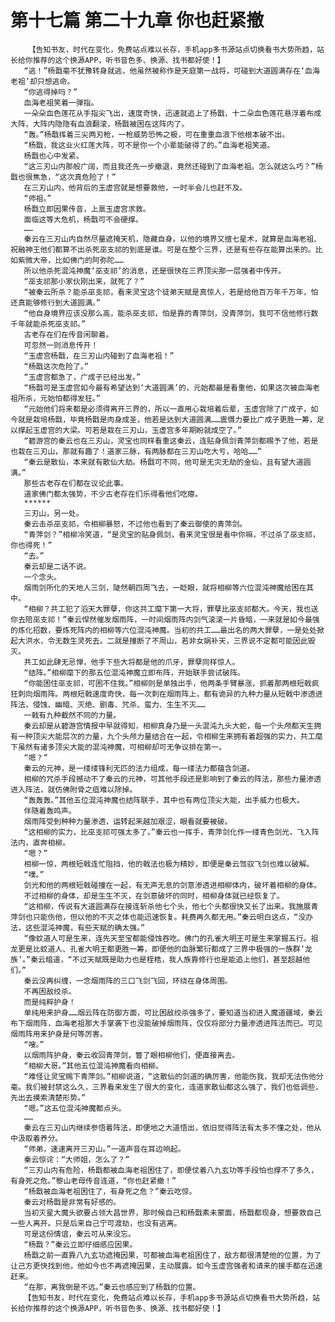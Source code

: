 # 第十七篇 第二十九章 你也赶紧撤
        【告知书友，时代在变化，免费站点难以长存，手机app多书源站点切换看书大势所趋，站长给你推荐的这个换源APP，听书音色多、换源、找书都好使！】
       “逃！”杨戬毫不犹豫转身就逃，他虽然被称作是天庭第一战将，可碰到大道圆满存在‘血海老祖’却只想逃命。
       “你逃得掉吗？”
       血海老祖笑着一弹指。
       一朵朵血色莲花从手指尖飞出，速度奇快，迅速就追上了杨戬，十二朵血色莲花悬浮着布成大阵，大阵内隐隐有血浪翻滚，杨戬被困在这阵内了。
       “轰。”杨戬挥着三尖两刃枪，一枪威势恐怖之极，可在重重血浪下他根本破不出。
       “杨戬，我这业火红莲大阵，可不是你一个小辈能破得了的。”血海老祖笑道。
       杨戬也心中发紧。
       “这三刃山内那般广阔，而且我还先一步撤退，竟然还碰到了血海老祖。怎么就这么巧？”杨戬也很焦急，“这次真危险了！”
       在三刃山内，他背后的玉虚宫就是想要救他，一时半会儿也赶不及。
       “师祖。”
       杨戬立即因果传音，上禀玉虚宫求救。
       面临这等大危机，杨戬可不会硬撑。
       ……
       秦云在三刃山内自然尽量遮掩天机，隐藏自身。以他的境界又擅七星术，就算是血海老祖、祝融神王他们都算不出杀死巫支祁的到底是谁。可是在整个三界，还是有些存在能算出来的。比如紫微大帝，比如佛门的阿弥陀……
       所以他杀死混沌神魔‘巫支祁’的消息，还是很快在三界顶尖那一层强者中传开。
       “巫支祁那小家伙刚出来，就死了？”
       “被秦云所杀？能杀巫支祁，看来灵宝这个徒弟天赋是真惊人，若是给他百万年千万年，怕还真能够修行到大道圆满。”
       “他自身境界应该没那么高，能杀巫支祁，怕是靠的青萍剑，没青萍剑，我可不信他修行数千年就能杀死巫支祁。”
       古老存在们在传音闲聊着。
       可忽然一则消息传开！
       “玉虚宫杨戬，在三刃山内碰到了血海老祖！”
       “杨戬这次危险了。”
       “玉虚宫都急了，广成子已经出发。”
       “杨戬可是玉虚宫如今最有希望达到‘大道圆满’的，元始都最是看重他，如果这次被血海老祖所杀，元始怕都得发狂。”
       “元始他们将来都是必须得离开三界的，所以一直用心栽培着后辈，玉虚宫除了广成子，如今就是栽培杨戬，毕竟杨戬是肉身成圣，他若是达到大道圆满……震慑力要比广成子更胜一筹，足以撑起玉虚宫的大梁。可若是栽在三刃山，玉虚宫多年期盼就成空了。”
       “碧游宫的秦云也在三刃山，灵宝也同样看重这秦云，连贴身佩剑青萍剑都赐予了他，若是也栽在三刃山，那就有趣了！道家三脉，有两脉都在三刃山吃大亏，哈哈……”
       “秦云是散仙，本来就有散仙大劫。杨戬可不同，他可是无灾无劫的金仙，且有望大道圆满。”
       那些古老存在们都在议论此事。
       道家佛门都太强势，不少古老存在们乐得看他们吃瘪。
       ******
       三刃山，另一处。
       秦云击杀巫支祁，令相柳暴怒，不过他也看到了秦云御使的青萍剑。
       “青萍剑？”相柳冷笑道，“是灵宝的贴身佩剑，看来灵宝很是看中你嘛，不过杀了巫支祁，你也得死！”
       “去。”
       秦云却是二话不说。
       一个念头。
       烟雨剑所化的天地人三剑，陡然朝四周飞去，一眨眼，就将相柳等六位混沌神魔给困在其中。
       “相柳？共工犯了滔天大罪孽，你这共工麾下第一大将，罪孽比巫支祁都大。今天，我也送你去陪巫支祁！”秦云悍然催发烟雨阵，一时间烟雨阵内剑气滚滚一片昏暗，一来就是如今最强的炼化招数，要炼死阵内的相柳等六位混沌神魔。当初的共工……最出名的两大罪孽，一是处处掀起大洪水，令无数生灵死去。二就是撞断了不周山，若非女娲补天，三界说不定都可能因此毁灭。
       共工如此肆无忌惮，他手下些大将都是他的爪牙，罪孽同样惊人。
       “结阵。”相柳麾下的那五位混沌神魔立即布阵，开始联手尝试破阵。
       “你能困住巫支祁，可困不住我。”相柳则是单独出手，他两条手臂暴涨，抓着那两根短戟疯狂刺向烟雨阵。两根短戟速度奇快，每一次刺在烟雨阵上，都有诡异的九种力量从短戟中渗透进阵法，侵蚀、幽暗、灭绝、剧毒、咒杀、蛮力、生生不灭……
       一戟有九种截然不同的力量。
       秦云却是从碧游宫情报中早就得知，相柳真身乃是一头混沌九头大蛇，每一个头颅都天生拥有一种顶尖大能层次的力量，九个头颅力量结合在一起，令相柳生来拥有着超强的实力，共工麾下虽然有诸多顶尖大能的混沌神魔，可相柳却可无争议排在第一。
       “嗯？”
       秦云的元神，是一缕缕锋利无匹的法力组成，每一缕法力都蕴含剑道。
       相柳的咒杀手段撼动不了秦云的元神，可其他手段还是影响到了秦云的阵法，那些力量渗透进入阵法，就仿佛附骨之疽难以除掉。
       “轰轰轰。”其他五位混沌神魔也结阵联手，其中也有两位顶尖大能，出手威力也极大。
       伴随着轰鸣声。
       烟雨阵受到种种力量渗透，运转起来越加艰涩，眼看就要被破。
       “这相柳的实力，比巫支祁可强太多了。”秦云也一挥手，青萍剑化作一缕青色剑光，飞入阵法内，直奔相柳。
       “嗯？”
       相柳一惊，两根短戟连忙阻挡，他的戟法也极为精妙，即便是秦云驾驭飞剑也难以破解。
       “噗。”
       剑光和他的两根短戟碰撞在一起，有无声无息的剑意渗透进相柳体内，破坏着相柳的身体。
       不过相柳的身体，却是生生不灭，在剑意破坏的同时，相柳身体就已经恢复了。
       “这相柳，传说有大道圆满存在接连斩杀他七个头，他七个头都很快又长了出来。我施展青萍剑也只能伤他，但以他的不灭之体也能迅速恢复。耗费再久都无用。”秦云明白这点，“没办法，这些混沌神魔，有些天赋的确太强。”
       “像蚊道人可是生来，连先天至宝都能侵蚀吞吃。佛门的孔雀大明王可是生来掌握五行。祖龙更是比蚊道人、孔雀大明王都更胜一筹，即便他的血脉繁衍都成了三界中极强的一族群‘龙族’。”秦云暗道，“不过天赋既是助力也是桎梏，我人族靠修行也是能追上他们，甚至超越他们。”
       秦云没再纠缠，一念烟雨阵的三口飞剑飞回，环绕在身体周围。
       不再困敌绞杀。
       而是纯粹护身！
       单纯用来护身……烟云阵在防御方面，可比困敌绞杀强多了，要知道当初进入魔道疆域，秦云布下烟雨阵，血海老祖那大手掌袭下也没能破掉烟雨阵，仅仅将部分力量渗透进阵法而已。可见烟雨阵用来护身是何等厉害。
       “嗖。”
       以烟雨阵护身，秦云收回青萍剑，瞥了眼相柳他们，便直接离去。
       “相柳大哥。”其他五位混沌神魔看向相柳。
       “难怪让灵宝赐下青萍剑。”相柳说道，“这散仙的剑道的确厉害，他能伤我，我却无法伤他分毫。我们被封禁这么久，三界看来发生了很大的变化，连道家散仙都这么强了，我们也低调些，先出去摸索清楚形势。”
       “嗯。”这五位混沌神魔都点头。
       ……
       秦云在三刃山内继续参悟着阵法，即便地之大道悟出，依旧觉得阵法有太多不懂之处，他从中汲取着养分。
       “师弟，速速离开三刃山。”一道声音在耳边响起。
       秦云惊诧：“大师姐，怎么了？”
       “三刃山内有危险，杨戬都被血海老祖困住了，即便仗着八九玄功等手段怕也撑不了多久，有身死之危。”黎山老母传音连道，“你也赶紧撤！”
       “杨戬被血海老祖困住了，有身死之危？”秦云吃惊。
       秦云对杨戬是非常有好感的。
       当初灭星大魔头欲要占领大昌世界，那时候自己和杨戬素未蒙面，杨戬都现身，想要救自己一些人离开。只是后来自己宁可渡劫，也没有逃离。
       可是这份情谊，秦云可从来没忘。
       “杨戬？”秦云立即仔细感应因果。
       杨戬之前一直靠八九玄功遮掩因果，可都被血海老祖困住了，敌方都很清楚他的位置，为了让己方更快找到他，他如今也不再遮掩因果，主动展露。如今玉虚宫强者和请来的援手都在迅速赶来。
       “在那，离我倒是不远。”秦云也感应到了杨戬的位置。
       【告知书友，时代在变化，免费站点难以长存，手机app多书源站点切换看书大势所趋，站长给你推荐的这个换源APP，听书音色多、换源、找书都好使！】